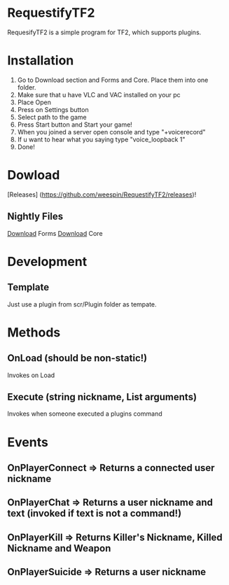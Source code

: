 # RequestifyTF2
RequesifyTF2 is a simple program for TF2, which supports plugins.
# Installation
1. Go to Download section and Forms and Core. Place them into one folder.
2. Make sure that u have VLC and VAC installed on your pc
3. Place Open
4. Press on Settings button
5. Select path to the game
6. Press Start button and Start your game!
7. When you joined a server open console and type "+voicerecord"
8. If u want to hear what you saying type "voice_loopback 1"
9. Done!
# Dowload
[Releases] (https://github.com/weespin/RequestifyTF2/releases)!
## Nightly Files
[Download](https://ci.appveyor.com/api/projects/weespin26279/RequestifyTF2/artifacts/scr%2FGUI%2FRequestifyTF2GUI%2Fbin%2FDebug%2FRequestifyTF2Forms.exe) Forms
[Download](https://ci.appveyor.com/api/projects/weespin26279/RequestifyTF2/artifacts/scr%2FPlugins%2FTTSPlugin%2Fbin%2FDebug%2FTTSPlugin.dll) Core
# Development
## Template
Just use a plugin from scr/Plugin folder as tempate.
# Methods
## OnLoad (should be non-static!)
Invokes on Load
## Execute (string nickname, List<string> arguments)
Invokes when someone executed a plugins command
# Events
## OnPlayerConnect => Returns a connected user nickname
## OnPlayerChat => Returns a user nickname and text (invoked if text is not a command!)
## OnPlayerKill => Returns Killer's Nickname, Killed Nickname and Weapon
## OnPlayerSuicide => Returns a user nickname
